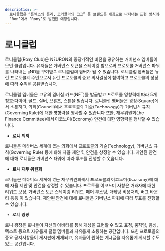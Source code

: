 ```yaml
---
description: >-
  로니클럽은 “롤렉스의 롤리, 코카콜라의 코크” 등 브랜드를 애칭으로 나타내는 표현 방식에서 착안하여 로니클럽의 로니는 NEURON의
  ‘Ron’에서 ‘Rony’로 발전된 애칭입니다.
---
```


# 로니클럽

로니클럽(Rony Club)은 NEURON의 중장기적인 비전을 공유하는 거버넌스 멤버들이 모인 클럽입니다. 유저들은 거버넌스 토큰을 스테이킹 함으로써 프로토콜 거버넌스 파워를 나타내는 gNR을 부여받고 로니클럽의 멤버가 될 수 있습니다. 로니클럽 멤버들은 뉴런 프로토콜의 주인으로서 뉴런 프로토콜의 중요 의사결정에 참여하고 프로토콜의 성장에 따라 수익을 공유받습니다.

로니클럽 멤버들은 고유의 멤버십 카드(NFT)를 발급받고 프로토콜 영향력에 따라 5개 칭호:다이아, 골드, 실버, 브론즈, 스톤을 받습니다. 로니클럽 멤버들은 광장(Square)에서 소통하고, 의회(Council)에서 프로토콜의 기술(Technology)과 거버넌스 규칙(Governing Rule)에 대한 영향력을 행사할 수 있습니다 또한, 재무위원회(the Finance Committee)에서 이코노미(Economy) 안건에 대한 영향력을 행사할 수 있습니다.

* **로니 의회**

로니들은 메타버스 세계에 있는 의회에서 프로토콜의 기술(Technology), 거버넌스 규칙(Governing Rule) 등에 대해 자율 제안 및 안건을 상정할 수 있습니다. 제안된 안건에 대해 로니들은 거버넌스 파워에 따라 투표를 진행할 수 있습니다.

* **로니 재무 위원회**

로니들은 메타버스 세계에 있는 재무위원회에서 프로토콜의 이코노미(Economy)에 대해 자율 제안 및 안건을 상정할 수 있습니다. 프로토콜 이코노미 사항은 거래자에 대한 리워드 보상, 거버넌스 토큰 스테이킹 리워드, 페어 부스팅, 마케팅 비용처리, 버그 바운티 등등 이 있습니다. 제안된 안건에 대해 로니들은 거버넌스 파워에 따라 투표를 진행할 수 있습니다.

* **로니 광장**

로니 광장은 로니들이 자신의 아바타를 통해 개성을 표현할 수 있고 표정, 움직임, 음성, 텍스트 등으로 자유롭게 클럽 멤버들과 자유롭게 소통하는 공간입니다. 또한 프로토콜의 중요 공지사항들이 게시판에 게재되고, 유저들이 원하는 게시글을 자유롭게 게시할 수도 있는 공간입니다.

